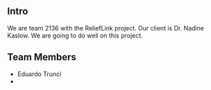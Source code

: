 ## Intro

We are team 2136 with the ReliefLink project.
Our client is Dr. Nadine Kaslow.
We are going to do well on this project.

## Team Members

* Eduardo Trunci
* 
